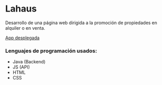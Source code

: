 # Lahaus
Desarrollo de una página web dirigida a la promoción de propiedades en alquiler o en venta.

[App desplegada](https://lahaus-inversiones.netlify.app/)

### Lenguajes de programación usados:
- Java (Backend)
- JS (API)
- HTML
- CSS
